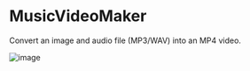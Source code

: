 # MusicVideoMaker
Convert an image and audio file (MP3/WAV) into an MP4 video.

![image](https://github.com/user-attachments/assets/2d9d49be-b0c9-4253-a48e-b1c66582a03e)
